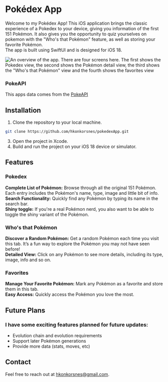 # Pokédex App

Welcome to my Pokédex App! This iOS application brings the classic experience of a Pokedex to your device, giving you information of the first 151 Pokémon. It also gives you the opportunity to quiz yourselves on pokemon with the "Who's that Pokémon" feature, as well as storing your favorite Pokémon.  
The app is built using SwiftUI and is designed for iOS 18.

![An overview of the app. There are four screens here. The first shows the Pokedex view, the second shows the Pokémon detail view, the third shows the "Who's that Pokémon" view and the fourth shows the favorites view](https://github.com/user-attachments/assets/f491b358-88b8-4a96-8f39-efe9607c655e)


### PokeAPI
This apps data comes from the [PokeAPI](https://pokeapi.co)

## Installation

1. Clone the repository to your local machine.
```bash
git clone https://github.com/hkonkorsnes/pokedexApp.git
```

3. Open the project in Xcode.
4. Build and run the project on your iOS 18 device or simulator.

## Features

### Pokedex
**Complete List of Pokémon:** Browse through all the original 151 Pokémon. Each entry includes the Pokémon's name, type, image and little bit of info.  
**Search Functionality:** Quickly find any Pokémon by typing its name in the search bar.  
**Shiny toggle:** If you're a real Pokémon nerd, you also want to be able to toggle the shiny variant of the Pokémon.

### Who's that Pokémon
**Discover a Random Pokémon:** Get a random Pokémon each time you visit this tab. It’s a fun way to explore the Pokémon you may not have seen before!  
**Detailed View:** Click on any Pokémon to see more details, including its type, image, info and so on.

### Favorites
**Manage Your Favorite Pokémon:** Mark any Pokémon as a favorite and store them in this tab.  
**Easy Access:** Quickly access the Pokémon you love the most.

## Future Plans

### I have some exciting features planned for future updates:

* Evolution chain and evolution requirements
* Support later Pokémon generations
* Provide more data (stats, moves, etc) 

## Contact

Feel free to reach out at hkonkorsnes@gmail.com.
